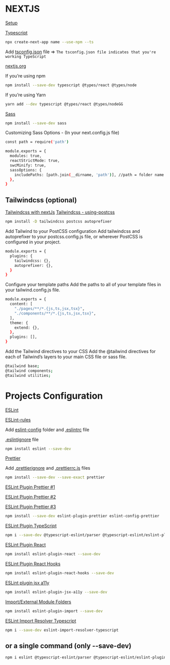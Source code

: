 # NEXTJS

[Setup](https://nextjs.org/learn/excel/typescript/setup)

[Typescript](https://nextjs.org/docs/basic-features/typescript)

```bash
npx create-next-app name --use-npm --ts
```

Add [tsconfig.json](https://github.com/anriverax/config-JS/blob/main/react-nextJS-config/tsconfig.json) file => `The tsconfig.json file indicates that you're working TypeScript`

[nextjs.org](https://nextjs.org/learn/excel/typescript/create-tsconfig)

If you’re using npm

```bash
npm install --save-dev typescript @types/react @types/node
```

If you’re using Yarn

```bash
yarn add --dev typescript @types/react @types/nodeGG
```

[Sass](https://nextjs.org/docs/basic-features/built-in-css-support)

```bash
npm install --save-dev sass
```

Customizing Sass Options - (In your next.config.js file)

```bash
const path = require('path')

module.exports = {
  modules: true,
  reactStrictMode: true,
  swcMinify: true,
  sassOptions: {
    includePaths: [path.join(__dirname, 'path')], //path = folder name where its your .sass / .scss files
  },
}
```

## Tailwindcss (optional)

[Tailwindcss with nextJs](https://tailwindcss.com/docs/guides/nextjs)
[Tailwindcss - using-postcss](https://tailwindcss.com/docs/installation/using-postcss)

```bash
npm install -D tailwindcss postcss autoprefixer
```

Add Tailwind to your PostCSS configuration
Add tailwindcss and autoprefixer to your postcss.config.js file, or wherever PostCSS is configured in your project.

```bash
module.exports = {
  plugins: {
    tailwindcss: {},
    autoprefixer: {},
  }
}
```

Configure your template paths
Add the paths to all of your template files in your tailwind.config.js file.

```bash
module.exports = {
  content: [
    "./pages/**/*.{js,ts,jsx,tsx}",
    "./components/**/*.{js,ts,jsx,tsx}",
  ],
  theme: {
    extend: {},
  },
  plugins: [],
}
```

Add the Tailwind directives to your CSS
Add the @tailwind directives for each of Tailwind’s layers to your main CSS file or sass file.

```bash
@tailwind base;
@tailwind components;
@tailwind utilities;
```

# Projects Configuration

[ESLint](https://www.npmjs.com/package/eslint)

[ESLint-rules](https://eslint.org/docs/rules/)

Add [eslint-config](https://github.com/anriverax/config-JS/tree/main/NextJS/eslint-config) folder and [.eslintrc](https://github.com/anriverax/config-JS/blob/main/NextJS/.eslintrc.js) file

[.eslintignore](https://github.com/anriverax/config-JS/blob/main/NextJS/.eslintignore) file

```bash
npm install eslint --save-dev
```

[Prettier](https://prettier.io/docs/en/install.html)

Add [.prettierignore](https://github.com/anriverax/config-JS/blob/main/NextJS/.prettierignore) and [.prettierrc.js](https://github.com/anriverax/config-JS/blob/main/NextJS/.prettierrc.js) files

```bash
npm install --save-dev --save-exact prettier
```

[ESLint Plugin Prettier #1](https://github.com/prettier/eslint-plugin-prettier)

[ESLint Plugin Prettier #2](https://github.com/prettier/eslint-config-prettier)

[ESLint Plugin Prettier #3](https://github.com/typescript-eslint/typescript-eslint/tree/main/packages/eslint-plugin)

```bash
npm install --save-dev eslint-plugin-prettier eslint-config-prettier
```

[ESLint Plugin TypeScript](https://github.com/typescript-eslint/typescript-eslint/tree/main/packages/eslint-plugin)

```bash
npm i --save-dev @typescript-eslint/parser @typescript-eslint/eslint-plugin
```

[ESLint Plugin React](https://www.npmjs.com/package/eslint-plugin-react)

```bash
npm install eslint-plugin-react --save-dev
```

[ESLint Plugin React Hooks](https://github.com/facebook/react/tree/main/packages/eslint-plugin-react-hooks)

```bash
npm install eslint-plugin-react-hooks --save-dev
```

[ESLint plugin jsx a11y](https://github.com/jsx-eslint/eslint-plugin-jsx-a11y)

```bash
npm install eslint-plugin-jsx-a11y --save-dev
```

[Import/External Module Folders](https://github.com/import-js/eslint-plugin-import/blob/main/README.md#importexternal-module-folders)

```bash
npm install eslint-plugin-import --save-dev
```

[ESLint Import Resolver Typescript](https://github.com/alexgorbatchev/eslint-import-resolver-typescript)

```bash
npm i --save-dev eslint-import-resolver-typescript
```

## or a single command (only --save-dev)

```bash
npm i eslint @typescript-eslint/parser @typescript-eslint/eslint-plugin eslint-plugin-prettier eslint-config-prettier eslint-plugin-react eslint-plugin-react-hooks eslint-plugin-jsx-a11y eslint-plugin-import eslint-import-resolver-typescript --save-dev
```
